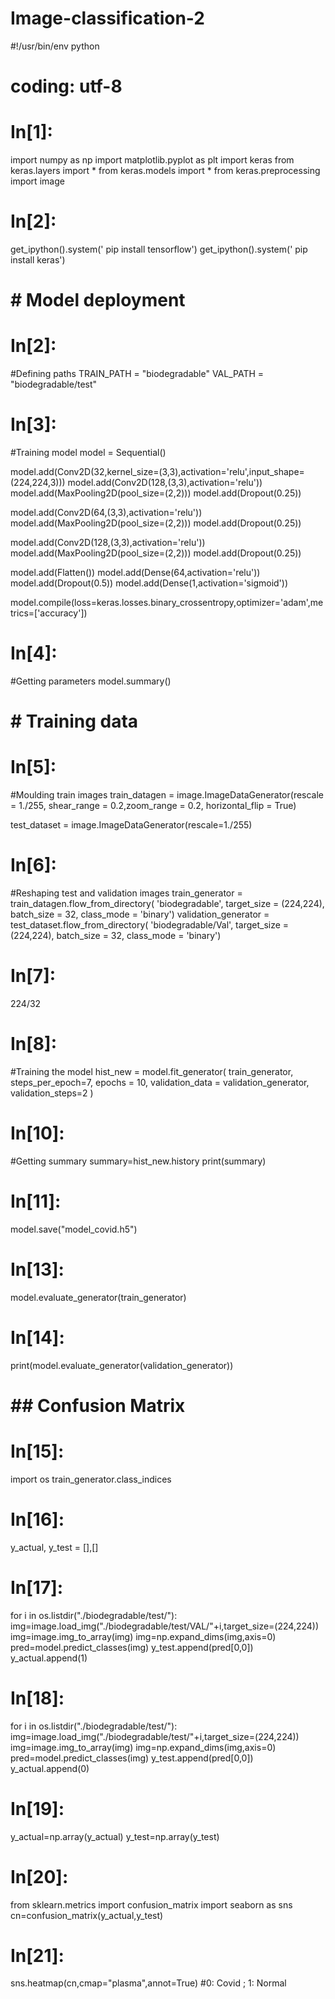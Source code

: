 # Image-classification-2
#!/usr/bin/env python
# coding: utf-8




# In[1]:


import numpy as np
import matplotlib.pyplot as plt
import keras
from keras.layers import *
from keras.models import * 
from keras.preprocessing import image
# In[2]:


get_ipython().system(' pip install tensorflow')
get_ipython().system(' pip install keras')


# #  Model deployment

# In[2]:


#Defining paths
TRAIN_PATH = "biodegradable"
VAL_PATH = "biodegradable/test"


# In[3]:


#Training model
model = Sequential()

model.add(Conv2D(32,kernel_size=(3,3),activation='relu',input_shape=(224,224,3)))
model.add(Conv2D(128,(3,3),activation='relu'))
model.add(MaxPooling2D(pool_size=(2,2)))
model.add(Dropout(0.25))

model.add(Conv2D(64,(3,3),activation='relu'))
model.add(MaxPooling2D(pool_size=(2,2)))
model.add(Dropout(0.25))

model.add(Conv2D(128,(3,3),activation='relu'))
model.add(MaxPooling2D(pool_size=(2,2)))
model.add(Dropout(0.25))

model.add(Flatten())
model.add(Dense(64,activation='relu'))
model.add(Dropout(0.5))
model.add(Dense(1,activation='sigmoid'))

model.compile(loss=keras.losses.binary_crossentropy,optimizer='adam',metrics=['accuracy'])


# In[4]:


#Getting parameters
model.summary()


# # Training data 

# In[5]:


#Moulding train images
train_datagen = image.ImageDataGenerator(rescale = 1./255, shear_range = 0.2,zoom_range = 0.2, horizontal_flip = True)

test_dataset = image.ImageDataGenerator(rescale=1./255)


# In[6]:


#Reshaping test and validation images 
train_generator = train_datagen.flow_from_directory(
    'biodegradable',
    target_size = (224,224),
    batch_size = 32,
    class_mode = 'binary')
validation_generator = test_dataset.flow_from_directory(
    'biodegradable/Val',
    target_size = (224,224),
    batch_size = 32,
    class_mode = 'binary')


# In[7]:


224/32


# In[8]:


#Training the model
hist_new = model.fit_generator(
    train_generator,
    steps_per_epoch=7,
    epochs = 10,
    validation_data = validation_generator,
    validation_steps=2
)


# In[10]:


#Getting summary
summary=hist_new.history
print(summary)


# In[11]:


model.save("model_covid.h5")


# In[13]:


model.evaluate_generator(train_generator)


# In[14]:


print(model.evaluate_generator(validation_generator))


# ## Confusion Matrix

# In[15]:


import os
train_generator.class_indices


# In[16]:


y_actual, y_test = [],[]


# In[17]:


for i in os.listdir("./biodegradable/test/"):
    img=image.load_img("./biodegradable/test/VAL/"+i,target_size=(224,224))
    img=image.img_to_array(img)
    img=np.expand_dims(img,axis=0)
    pred=model.predict_classes(img)
    y_test.append(pred[0,0])
    y_actual.append(1)
    


# In[18]:


for i in os.listdir("./biodegradable/test/"):
    img=image.load_img("./biodegradable/test/"+i,target_size=(224,224))
    img=image.img_to_array(img)
    img=np.expand_dims(img,axis=0)
    pred=model.predict_classes(img)
    y_test.append(pred[0,0])
    y_actual.append(0)


# In[19]:


y_actual=np.array(y_actual)
y_test=np.array(y_test)


# In[20]:


from sklearn.metrics import confusion_matrix
import seaborn as sns
cn=confusion_matrix(y_actual,y_test)


# In[21]:


sns.heatmap(cn,cmap="plasma",annot=True) #0: Covid ; 1: Normal

